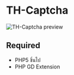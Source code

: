# TH-Captcha

![TH-Captcha preview](http://www.mx7.com/i/a2f/Gw41j3.png)

## Required
* PHP5 ขึ่นไป
* PHP GD Extension
